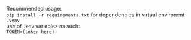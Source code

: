 Recommended usage:  
  `pip install -r requirements.txt` for dependencies in virtual environent `.venv`  
  use of `.env` variables as such:  
    `TOKEN=(token here)`
